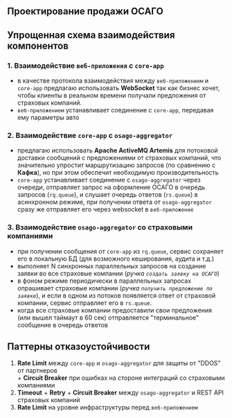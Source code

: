 ## Проектирование продажи ОСАГО

## Упрощенная схема взаимодействия компонентов
### 1. Взаимодействие `веб-приложения` с `core-app`
- в качестве протокола взаимодействия между `веб-приложением` и `core-app` предлагаю использовать **WebSocket** так как
бизнес хочет, чтобы клиенты в реальном времени получали предложения от страховых компаний.
- `веб-приложением` устанавливает соединение с `core-app`, передавая ему параметры авто

### 2. Взаимодействие `core-app` с `osago-aggregator`
- предлагаю использовать **Apache ActiveMQ Artemis** для потоковой доставки сообщений с предложениями от страховых компаний, 
что значительно упростит маршрутизацию запросов (по сравнению с **Кафка**), но при этом обеспечит необходимую производительность
- `core-app` устанавливает соединение с `osago-aggregator` через очереди, отправляет запрос на оформление ОСАГО в очередь запросов (`rq.queue`),
и слушает очередь ответов (`rs.queue`) в асинхронном режиме, при получении ответа от `osago-aggregator` сразу же отправляет его через websocket в `веб-приложение`

### 3. Взаимодействие `osago-aggregator` со страховыми компаниями
- при получении сообщения от `core-app` из `rq.queue`, сервис сохраняет его в локальную БД (для возможного кеширования, аудита и т.д.)
- выполняет N синхронных параллельных запросов на создание заявки во все страховые компании (*ручка `создать заявку на ОСАГО`*)
- в фоном режиме периодически в параллельных запросах опрашивает страховые компании (*ручка `получить предложение по заявке`*), 
и если в одном из потоков появляется ответ от страховой компании, сервис отправляет его в `rs.queue`.
- когда все страховые компании предоставили свои предложения (или вышел таймаут в 60 сек) отправляется "терминальное" сообщение в очередь ответов

## Паттерны отказоустойчивости
1. **Rate Limit** между `core-app` и `osago-aggregator` для защиты от "DDOS" от партнеров  
\+ **Circuit Breaker** при ошибках на стороне интеграций со страховыми компаниями
2. **Timeout** + **Retry** + **Circuit Breaker** между `osago-aggregator` и REST API страховых компаний
3. **Rate Limit** на уровне инфраструктуры перед `веб-приложением`
